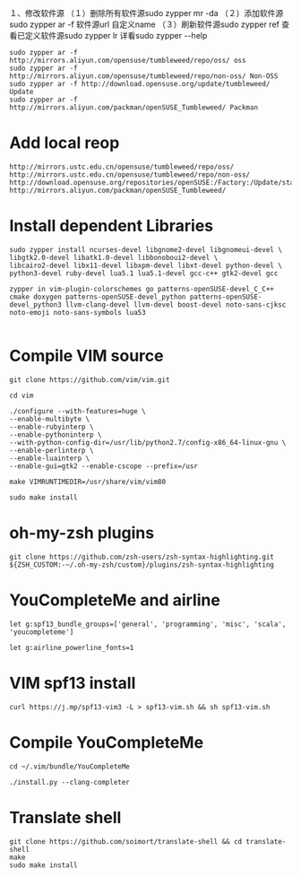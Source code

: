 １、修改软件源
（１）删除所有软件源sudo zypper mr -da
（２）添加软件源sudo zypper ar -f 软件源url 自定义name
（３）刷新软件源sudo zypper ref
查看已定义软件源sudo zypper lr
详看sudo zypper --help

```
sudo zypper ar -f http://mirrors.aliyun.com/opensuse/tumbleweed/repo/oss/ oss 
sudo zypper ar -f http://mirrors.aliyun.com/opensuse/tumbleweed/repo/non-oss/ Non-OSS
sudo zypper ar -f http://download.opensuse.org/update/tumbleweed/ Update 
sudo zypper ar -f http://mirrors.aliyun.com/packman/openSUSE_Tumbleweed/ Packman
```


# Add local reop
```
http://mirrors.ustc.edu.cn/opensuse/tumbleweed/repo/oss/
http://mirrors.ustc.edu.cn/opensuse/tumbleweed/repo/non-oss/
http://download.opensuse.org/repositories/openSUSE:/Factory:/Update/standard/
http://mirrors.aliyun.com/packman/openSUSE_Tumbleweed/
```
# Install dependent Libraries
```
sudo zypper install ncurses-devel libgnome2-devel libgnomeui-devel \
libgtk2.0-devel libatk1.0-devel libbonoboui2-devel \
libcairo2-devel libx11-devel libxpm-devel libxt-devel python-devel \
python3-devel ruby-devel lua5.1 lua5.1-devel gcc-c++ gtk2-devel gcc

zypper in vim-plugin-colorschemes go patterns-openSUSE-devel_C_C++ cmake doxygen patterns-openSUSE-devel_python patterns-openSUSE-devel_python3 llvm-clang-devel llvm-devel boost-devel noto-sans-cjksc noto-emoji noto-sans-symbols lua53


```
# Compile VIM source
```
git clone https://github.com/vim/vim.git
```

```
cd vim
```

```
./configure --with-features=huge \
--enable-multibyte \
--enable-rubyinterp \
--enable-pythoninterp \
--with-python-config-dir=/usr/lib/python2.7/config-x86_64-linux-gnu \
--enable-perlinterp \
--enable-luainterp \
--enable-gui=gtk2 --enable-cscope --prefix=/usr
```

```
make VIMRUNTIMEDIR=/usr/share/vim/vim80
```

```
sudo make install
```
# oh-my-zsh plugins
```
git clone https://github.com/zsh-users/zsh-syntax-highlighting.git ${ZSH_CUSTOM:-~/.oh-my-zsh/custom}/plugins/zsh-syntax-highlighting
```
# YouCompleteMe and airline
```
let g:spf13_bundle_groups=['general', 'programming', 'misc', 'scala', 'youcompleteme']
```

```
let g:airline_powerline_fonts=1
```
# VIM spf13 install
```
curl https://j.mp/spf13-vim3 -L > spf13-vim.sh && sh spf13-vim.sh
```
# Compile YouCompleteMe
```
cd ~/.vim/bundle/YouCompleteMe
```
```
./install.py --clang-completer
```
# Translate shell
```
git clone https://github.com/soimort/translate-shell && cd translate-shell
make
sudo make install
```
